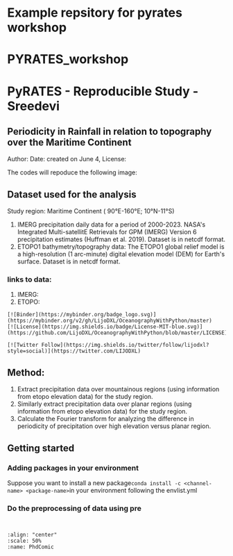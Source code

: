 # Example repsitory for pyrates workshop 

# PYRATES_workshop
# PyRATES - Reproducible Study - Sreedevi

## Periodicity in Rainfall in relation to topography over the Maritime Continent

 Author:
 Date: created on June 4, 
 License:



The codes will repoduce the following image:


## Dataset used for the analysis
Study region: Maritime Continent ( 90°E-160°E; 10°N-11°S)
1. IMERG precipitation daily data for a period of  2000-2023. NASA's Integrated Multi-satellitE Retrievals for GPM (IMERG) Version 6 precipitation estimates (Huffman et al. 2019). Dataset is in netcdf format.
2. ETOPO1 bathymetry/topography data: The ETOPO1 global relief model is a high-resolution (1 arc-minute) digital elevation model (DEM) for Earth's surface. Dataset is in netcdf format.

### links to data:
1. IMERG:
2. ETOPO:

```
[![Binder](https://mybinder.org/badge_logo.svg)](https://mybinder.org/v2/gh/LijoDXL/OceanographyWithPython/master)
[![License](https://img.shields.io/badge/License-MIT-blue.svg)](https://github.com/LijoDXL/OceanographyWithPython/blob/master/LICENSE)

[![Twitter Follow](https://img.shields.io/twitter/follow/lijodxl?style=social)](https://twitter.com/LIJODXL)

```

## Method: 
1. Extract precipitation data over mountainous regions (using information from etopo elevation data) for the study region.
2. Similarly extract precipitation data over planar regions (using information from etopo elevation data) for the study region.
3. Calculate the Fourier transform for analyzing the difference in periodicity of precipitation over high elevation versus planar region.


## Getting started


### Adding packages in your environment

Suppose you want to install a new package`conda install -c <channel-name> <package-name>`in your environment following the envlist.yml

### Do the preprocessing of data using pre


```


````

```{image} /assets/images/phdComic.jpg
:align: "center"
:scale: 50%
:name: PhdComic
```




